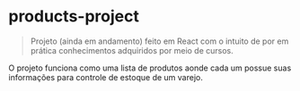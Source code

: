 # products-project

> Projeto (ainda em andamento) feito em React com o intuito de por em prática conhecimentos adquiridos por meio de cursos.

O projeto funciona como uma lista de produtos aonde cada um possue suas informações para controle de estoque de um varejo.
